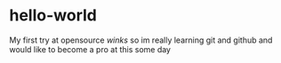 # hello-world
My first try at opensource *winks*
so im really learning git and github and would like to become a pro at this some day 
